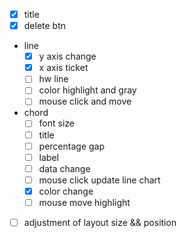 - [x] title
- [x] delete btn 
- line
  - [x] y axis change
  - [x] x axis ticket
  - [ ] hw line
  - [ ] color highlight and gray
  - [ ] mouse click and move
- chord
  - [ ] font size
  - [ ] title
  - [ ] percentage gap
  - [ ] label
  - [ ] data change
  - [ ] mouse click update line chart
  - [x] color change
  - [ ] mouse move highlight
- [ ] adjustment of layout size && position
